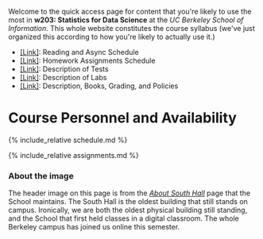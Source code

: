 Welcome to the quick access page for content that you're likely to use the most in **w203: Statistics for Data Science** at the *UC Berkeley School of Information*. This whole website constitutes the course syllabus (we've just organized this according to how you're likely to actually use it.)

- [[Link]](./schedule.md): Reading and Async Schedule
- [[Link]](./assignments.md): Homework Assignments Schedule 
- [[Link]](./tests/index.md): Description of Tests 
- [[Link]](./labs/labs.md): Description of Labs 
- [[Link]](./syllabus.md): Description, Books, Grading, and Policies

# Course Personnel and Availability 

{% include_relative schedule.md %}

{% include_relative assignments.md %}

### About the image 
The header image on this page is from the [*About South Hall*](https://www.ischool.berkeley.edu/about/southhall) page that the School maintains. The South Hall is the oldest building that still stands on campus. Ironically, we are both the oldest physical building still standing, and the School that first held classes in a digital classroom. The whole Berkeley campus has joined us online this semester. 